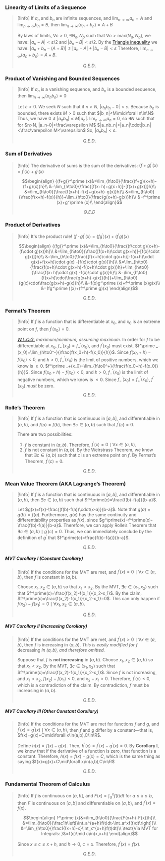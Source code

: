 ### Linearity of Limits of a Sequence
> [!info] If $a_n$ and $b_n$ are infinite sequences, and $\lim_{n\to \infty}{a_n}=A$ and $\lim_{n\to \infty}{b_n}=B$, then $\lim_{n\to \infty}{(a_n+b_n)}=A+B$
>
> By laws of limits, $\forall\varepsilon>0,\;\exists N_a,N_b$ such that $\forall n> \text{max}(N_a,N_b)$, we have:
> $|a_n-A|<\varepsilon/2$ and $|b_n-B|<\varepsilon/2$.
> By the [Triangle inequality](https://en.wikipedia.org/wiki/Triangle_inequality) we have:
> $|a_n+b_n-(A+B)|\le|a_n-A|+|b_n-B|<\varepsilon$
> Therefore, $\lim_{n\to \infty}{(a_n+b_n)}=A+B$.
>
> $$Q.E.D.$$

### Product of Vanishing and Bounded Sequences
> [!info] If $a_n$ is a vanishing sequence, and $b_n$ is a bounded sequence, then $\lim_{n\to \infty}{(a_nb_n)}=0$
>
> Let $\varepsilon>0$. We seek $N$ such that if $n>N$, $|a_nb_n-0|<\varepsilon$.
> Because $b_n$ is bounded, there exists $M>0$ such that $|b_n|<M\mid\forall n\in\N$
> Thus, we have $0\le|a_nb_n|\le M|a_n|$.
> $\lim_{n\to\infty}{a_n}=0$, so $\exists N$ such that for $n>N, |a_n-0|<\frac\varepsilon M$
> $|a_nb_n|<|a_n|\cdot|b_n|<\frac\varepsilon M<\varepsilon$
> So, $|a_nb_n|<\varepsilon$.
>
> $$Q.E.D.$$

### Sum of Derivatives
> [!info] The derivative of sums is the sum of the derivatives: ${(f+g)}^\prime (x)=f^\prime (x)+g^\prime (x)$
>
> $$\begin{align}   {(f+g)}^\prime (x)&=\lim_{h\to0}{\frac{(f+g)(x+h)-(f+g)(x)}h}\\  &=\lim_{h\to0}{\frac{[f(x+h)+g(x+h)]-[f(x)+g(x)]}h}\\  &=\lim_{h\to0}{\frac{f(x+h)-f(x)+g(x+h)-g(x)}h}\\  &=\lim_{h\to0}{\frac{f(x+h)-f(x)}{h}}+\lim_{h\to0}{\frac{g(x+h)-g(x)}h}\\  &=f^\prime (x)+g^\prime (x)\\  \end{align}$$
>
> $$Q.E.D$$

### Product of Derivatives
> [!info] It's the product rule! ${(f\cdot g)}^\prime (x)=(fg^\prime )(x)+(f^\prime g)(x)$
>
> $$\begin{align}   {(fg)}^\prime (x)&=\lim_{h\to0}{\frac{(f\cdot g)(x+h)-(f\cdot g)(x)}h}\\  &=\lim_{h\to0}{\frac{[f(x+h)\cdot g(x+h)]-[f(x)\cdot g(x)]}h}\\ &=\lim_{h\to0}{\frac{[f(x+h)\cdot g(x+h)]-f(x+h)\cdot g(x)+f(x+h)\cdot g(x) -[f(x)\cdot g(x)]}h}\\   &=\lim_{h\to0}{\frac{f(x+h)\cdot g(x+h)-f(x+h)\cdot g(x)}h}+\lim_{h\to0}{\frac{f(x+h)\cdot g(x) -f(x)\cdot g(x)}h}\\  &=\lim_{h\to0}{f(x+h)\cdot\frac{g(x+h)-g(x)}{h}}+\lim_{h\to0}{g(x)\cdot\frac{g(x+h)-g(x)}h}\\ &=f(x)g^\prime (x)+f^\prime (x)g(x)\\  &=(fg^\prime )(x)+(f^\prime g)(x) \end{align}$$
>
> $$Q.E.D.$$
### Fermat’s Theorem

> [!info] If $f$ is a function that is differentiable at $x_0$, and $x_0$ is an extreme point on $f$, then $f^\prime (x_0)=0$.
>
> *[W.L.O.G.](https://en.wikipedia.org/wiki/Without_loss_of_generality) maximum/minimum, assuming maximum.*
> In order for $f$ to be differentiable at $x_0$, $f^\prime _-(x_0)=f^\prime _+(x_0)$, and $f^\prime (x_0)$ must exist.
> $f^\prime _-(x_0)=\lim_{h\to0^-}{\frac{f(x_0+h)-f(x_0)}{h}}$. Since $f(x_0+h)-f(x_0)<0$, and $h<0$,
> $f^\prime _-(x_0)$ is the limit of positive numbers, which we know is $\ge0$.
> $f^\prime _+(x_0)=\lim_{h\to0^+}{\frac{f(x_0+h)-f(x_0)}{h}}$. Since $f(x_0+h)-f(x_0)<0$, and $h>0$,
> $f^\prime _-(x_0)$ is the limit of negative numbers, which we know is $\le0$.
> Since $f^\prime _-(x_0)=f^\prime _+(x_0)$, $f^\prime (x_0)$ *must* be zero.
> $$Q.E.D.$$
### Rolle’s Theorem
> [!info] If $f$ is a function that is continuous in $[a,b]$, and differentiable in $(a,b)$, and $f(a)=f(b)$, then $\exists c\in(a,b)$ such that $f^\prime(c)=0$.
>
>There are two possibilities:
> 1. $f$ is constant in $(a,b)$. Therefore, $f^\prime (x)=0\mid\forall x\in(a,b)$.
> 2. $f$ is not constant in $(a,b)$. By the Weirstrass Theorem, we know that $\exists c\in(a,b)$ such that $c$ is an extreme point on $f$. By Fermat’s Theorem, $f^\prime (c)=0$.
>
> $$Q.E.D.$$

### Mean Value Theorem (AKA Lagrange’s Theorem)
> [!info] If $f$ is a function that is continuous in $[a,b]$, and differentiable in $(a,b)$, then $\exists c\in(a,b)$ such that $f^\prime(c)=\frac{f(b)-f(a)}{b-a}$.
>
> Let $g(x)=f(x)-\frac{(f(b)-f(a))\cdot(x-a)}{b-a}$. Note that $g(a)=g(b)=f(a)$. Furthermore, $g(x)$ has the same continuity and differentiability properties as $f(x)$, since $g^\prime(x)=f^\prime(x)-\frac{f(b)-f(a)}{b-a}$.
> Therefore, we can apply Rolle’s Theorem that $\exists c\in(a,b)\mid g^\prime(c)=0$.
> Thus, we can immediately conclude by the definition of $g^\prime$ that $f^\prime(c)=\frac{f(b)-f(a)}{b-a}$.
>
> $$Q.E.D.$$
##### MVT Corollary I (Constant Corollary)
> [!info] If the conditions for the MVT are met, and $f^\prime(x)=0\mid\forall x\in(a,b)$, then $f$ is constant in $(a,b)$.
>
> Choose $x_1,x_2\in(a,b)$ so that $x_1<x_2$. By the MVT, $\exists c\in(x_1,x_2)$ such that $f^\prime(c)=\frac{f(x_2)-f(x_1)}{x_2-x_1}$.
> By the claim, $f^\prime(c)=\frac{f(x_2)-f(x_1)}{x_2-x_1}=0$. This can only happen if $f(x_2)-f(x_1)=0\mid\forall x_1,x_2\in(a,b)$.
>
> $$Q.E.D.$$
##### MVT Corollary II (Increasing Corollary)
> [!info] If the conditions for the MVT are met, and $f^\prime(x)>0\mid\forall x\in(a,b)$, then $f$ is increasing in $(a,b)$.
> *This is easily modified for* $f$ decreasing *in $(a,b)$, and therefore omitted.*
>
> Suppose that $f$ is **not increasing** in $(a,b)$. Choose $x_1,x_2\in(a,b)$ so that $x_1<x_2$. By the MVT, $\exists c\in(x_1,x_2)$ such that $f^\prime(c)=\frac{f(x_2)-f(x_1)}{x_2-x_1}$.
> Since $f$ is not increasing, and $x_1<x_2$, $f(x_2)-f(x_1)\le0$, and $x_2-x_1>0$. Therefore, $f^\prime(c)\le0$, which is a contradiction of the claim. By contradiction, $f$ must be increasing in $(a,b)$.
>
> $$Q.E.D.$$
##### MVT Corollary III (Other Constant Corollary)
> [!info] If the conditions for the MVT are met for functions $f$ and $g$, and $f^\prime(x)=g^\prime(x)\mid\forall x\in(a,b)$, then $f$ and $g$ differ by a constant—that is, $f(x)=g(x)+C\mid\forall x\in(a,b),C\in\R$.
>
> Define $h(x)=f(x)-g(x)$. Then, $h^\prime(x)=f^\prime(x)-g^\prime(x)=0$. By **Corollary I**, we know that if the derivative of a function is zero, that function is a constant. Therefore, $h(x)=f(x)-g(x)=C$, which is the same thing as saying $f(x)=g(x)+C\mid\forall x\in(a,b),C\in\R$
>
> $$Q.E.D.$$

### Fundamental Theorem of Calculus
> [!info] If $f$ is continuous on $[a,b]$, and $F(x)=\int_a^xf(t)dt$ for $a\le x\le b$, then $F$ is continuous on $[a,b]$ and differentiable on $(a,b)$, and $f^\prime (x)=f(x)$.
>
> $$\begin{align} f^\prime (x)&=\lim_{h\to0}{\frac{F(x+h)-F(x)}h}\\  &=\lim_{h\to0}{\frac1h\left[\int_a^{a+h}f(t)dt-\int_a^xf(t)dt\right]}\\ &=\lim_{h\to0}{\frac1{(x+h)-x}\int_x^{x+h}f(t)dt}\\  \text{Via MVT for Integrals: }&=f(c)\mid c\in(x,x+h)  \end{align}$$
>
> Since $x\le c\le x+h$, and $h\to0$, $c=x$.
> Therefore, $f^\prime (x)=f(x)$.
>
> $$Q.E.D.$$